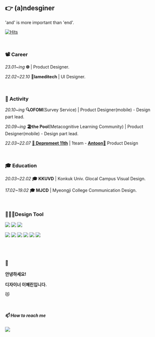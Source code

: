 

## 👉 (a)ndesginer
'and' is more important than 'end'.


[![Hits](https://hits.seeyoufarm.com/api/count/incr/badge.svg?url=https%3A%2F%2Fgithub.com%2FDE-hyelin&count_bg=%23FFBAAD&title_bg=%23F3EDEC&icon=applemusic.svg&icon_color=%23ED8777&title=remember+me+%F0%9F%92%95&edge_flat=false)](https://hits.seeyoufarm.com)


<br>

### 📽 Career

*23.01~ing* **🌐** | Product Designer.

*22.02~22.10* **💉lameditech** | UI Designer.


<br>

### 🎢 Activity

*20.10~ing* **🔍OFOM**(Survey Service) | Product Designer(mobile) - Design part lead.

*20.09~ing* **🏖the Pool**(Metacognitive Learning Community) | Product Designer(mobile) - Design part lead.

*22.03~22.07* **<a href="https://www.depromeet.com/">🚎 Depromeet 11th</a>** | 1team - **<a href="https://antoon.fun/">Antoon🐜</a>** Product Design


<br>

### 🎓 Education

*20.03~22.02* **🎓 KKUVD** | Konkuk Univ. Glocal Campus Visual Design.

*17.02~19.02* **🎓 MJCD** | Myeongji College Communication Design.


<br>

### 👩🏻‍💻Design Tool

<img src="https://img.shields.io/badge/figma-F67356?style=round-square&logo=Figma&logoColor=white"/> <img src="https://img.shields.io/badge/Sketch-F59E00?style=round-square&logo=Sketch&logoColor=white"/> <img src="https://img.shields.io/badge/XD-F046E6?style=round-square&logo=Adobe XD&logoColor=white"/> 

<img src="https://img.shields.io/badge/Adobe-black?style=round-square&logo=Adobe&logoColor=white"/> <img src="https://img.shields.io/badge/Photoshop-2A98F5?style=round-square&logo=Adobe Photoshop&logoColor=white"/> <img src="https://img.shields.io/badge/Illustrator-FF9A00?style=round-square&logo=Adobe Illustrator&logoColor=white"/> <img src="https://img.shields.io/badge/Indesign-FF3366?style=round-square&logo=Adobe Indesign&logoColor=white"/> <img src="https://img.shields.io/badge/After Effects-9999FF?style=round-square&logo=Adobe After Effects&logoColor=white"/> <img src="https://img.shields.io/badge/Dreamweaver-FF61F6?style=round-square&logo=Adobe Dreamweaver&logoColor=white"/>

<br><br>

### 👋

<b>안녕하세요!

디자이너 이혜린입니다.</b>

😻

<br>

##### 📫 How to reach me

<a href="mailto:du.duck.917@gmail.com">
    <img src="https://img.shields.io/badge/Gmail-d14836?logo=Gmail&style=square&logoColor=white&link=du.duck.917@gmail.com"/></a>



<!-----------------------------------------------------------------------------------------------------------------------
**DE-hyelin/DE-hyelin** is a ✨ _special_ ✨ repository because its `README.md` (this file) appears on your GitHub profile.


❤️

<a href="https://twitter.com/계정이름">
    <img src="https://img.shields.io/badge/twitter-1DA1F2?style=square&logo=twitter&logoColor=white&link=https://twitter.com/계정이름"/></a> 

❤️


<img src="https://www.depromeet.com/_next/image?url=%2Fimages%2Fprojects%2Fdetails%2F%EA%B0%9C%EB%AF%B8%EB%8A%94%ED%88%B0%ED%88%B0.png&w=2048&q=75" loading="lazy">

> 주식 용어로 즐기는 웹툰의 새로운 덕질 문화, 개미는 툰툰

### 😉 프로젝트 소개
```
개미는 툰툰은 주식 컨셉을 바탕으로 웹툰의 새로운 덕질 문화를 만들고자 합니다.

평소 즐겨보는 웹툰의 재미있는 주제에 대한 투표
웹툰 속 인물과 커플에 탑승과 하차
다른 사람들과 소통할 수 있는 댓글 등
재미있게 즐길 수 있는 다양한 콘텐츠와 기능을 제공합니다.
```

❤️

<a href="https://blog.naver.com/hye_duck">
    <img src="https://img.shields.io/badge/Blog-00C43B?logo=Naver&style=square&logoColor=white"/></a> 

<a href="https://www.instagram.com/xxhyxin">
    <img src="https://img.shields.io/badge/Instagram-E4405F?style=square&logo=Instagram&logoColor=white&link=https://www.instagram.com/xxhyxin"/></a> 

❤️

Here are some ideas to get you started:

- 🔭 I’m currently working on ...
- 🌱 I’m currently learning ...
- 👯 I’m looking to collaborate on ...
- 🤔 I’m looking for help with ...
- 💬 Ask me about ...
- 📫 How to reach me: ...
- 😄 Pronouns: ...
- ⚡ Fun fact: ...
-->
